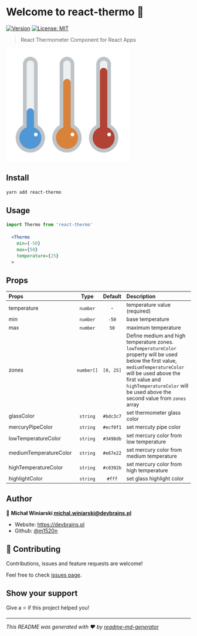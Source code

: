 # Welcome to react-thermo 👋

[![Version](https://img.shields.io/npm/v/react-thermo.svg)](https://www.npmjs.com/package/react-thermo)
[![License: MIT](https://img.shields.io/badge/License-MIT-yellow.svg)](#)

> React Thermometer Component for React Apps

![React Thermo](https://github.com/m1520n/react-thermo/blob/master/thermo.png)

## Install

```sh
yarn add react-thermo
```

## Usage

```jsx
import Thermo from 'react-thermo'

  <Thermo
    min={-50}
    max={50}
    temperature={25}
  >
```

## Props

| Props                  |    Type    |  Default  | Description                                                                                                                                                                                                                                                |
| :--------------------- | :--------: | :-------: | :--------------------------------------------------------------------------------------------------------------------------------------------------------------------------------------------------------------------------------------------------------- |
| temperature            |  `number`  |     -     | temperature value (required)                                                                                                                                                                                                                               |
| min                    |  `number`  |   `-50`   | base temperature                                                                                                                                                                                                                                           |
| max                    |  `number`  |   `50`    | maximum temperature                                                                                                                                                                                                                                        |
| zones                  | `number[]` | `[0, 25]` | Define medium and high temperature zones. `lowTemperatureColor` property will be used below the first value, `mediumTemperatureColor` will be used above the first value and `highTemperatureColor` will be used above the second value from `zones` array |
| glassColor             |  `string`  | `#bdc3c7` | set thermometer glass color                                                                                                                                                                                                                                |
| mercuryPipeColor       |  `string`  | `#ecf0f1` | set mercuty pipe color                                                                                                                                                                                                                                     |
| lowTemperatureColor    |  `string`  | `#3498db` | set mercury color from low temperature                                                                                                                                                                                                                     |
| mediumTemperatureColor |  `string`  | `#e67e22` | set mercury color from medium temperature                                                                                                                                                                                                                  |
| highTemperatureColor   |  `string`  | `#c0392b` | set mercury color from high temperature                                                                                                                                                                                                                    |
| highlightColor         |  `string`  |  `#fff`   | set glass highlight color                                                                                                                                                                                                                                  |

## Author

👤 **Michał Winiarski <michal.winiarski@devbrains.pl>**

- Website: https://devbrains.pl
- Github: [@m1520n](https://github.com/m1520n)

## 🤝 Contributing

Contributions, issues and feature requests are welcome!

Feel free to check [issues page](https://github.com/m1520n/react-thermo/issues).

## Show your support

Give a ⭐️ if this project helped you!

---

_This README was generated with ❤️ by [readme-md-generator](https://github.com/kefranabg/readme-md-generator)_

```

```
